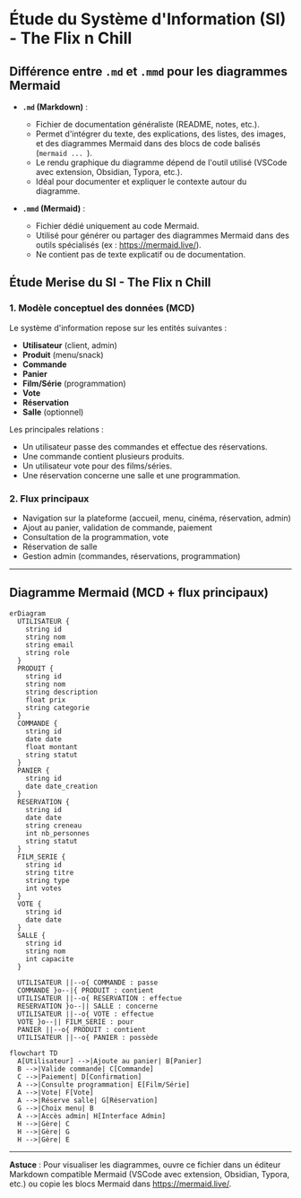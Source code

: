 # Étude du Système d'Information (SI) - The Flix n Chill

## Différence entre `.md` et `.mmd` pour les diagrammes Mermaid

- **`.md` (Markdown)** :
  - Fichier de documentation généraliste (README, notes, etc.).
  - Permet d'intégrer du texte, des explications, des listes, des images, et des diagrammes Mermaid dans des blocs de code balisés (```mermaid ... ```).
  - Le rendu graphique du diagramme dépend de l'outil utilisé (VSCode avec extension, Obsidian, Typora, etc.).
  - Idéal pour documenter et expliquer le contexte autour du diagramme.

- **`.mmd` (Mermaid)** :
  - Fichier dédié uniquement au code Mermaid.
  - Utilisé pour générer ou partager des diagrammes Mermaid dans des outils spécialisés (ex : https://mermaid.live/).
  - Ne contient pas de texte explicatif ou de documentation.

## Étude Merise du SI - The Flix n Chill

### 1. Modèle conceptuel des données (MCD)
Le système d'information repose sur les entités suivantes :
- **Utilisateur** (client, admin)
- **Produit** (menu/snack)
- **Commande**
- **Panier**
- **Film/Série** (programmation)
- **Vote**
- **Réservation**
- **Salle** (optionnel)

Les principales relations :
- Un utilisateur passe des commandes et effectue des réservations.
- Une commande contient plusieurs produits.
- Un utilisateur vote pour des films/séries.
- Une réservation concerne une salle et une programmation.

### 2. Flux principaux
- Navigation sur la plateforme (accueil, menu, cinéma, réservation, admin)
- Ajout au panier, validation de commande, paiement
- Consultation de la programmation, vote
- Réservation de salle
- Gestion admin (commandes, réservations, programmation)

---

## Diagramme Mermaid (MCD + flux principaux)

```mermaid
erDiagram
  UTILISATEUR {
    string id
    string nom
    string email
    string role
  }
  PRODUIT {
    string id
    string nom
    string description
    float prix
    string categorie
  }
  COMMANDE {
    string id
    date date
    float montant
    string statut
  }
  PANIER {
    string id
    date date_creation
  }
  RESERVATION {
    string id
    date date
    string creneau
    int nb_personnes
    string statut
  }
  FILM_SERIE {
    string id
    string titre
    string type
    int votes
  }
  VOTE {
    string id
    date date
  }
  SALLE {
    string id
    string nom
    int capacite
  }

  UTILISATEUR ||--o{ COMMANDE : passe
  COMMANDE }o--|{ PRODUIT : contient
  UTILISATEUR ||--o{ RESERVATION : effectue
  RESERVATION }o--|| SALLE : concerne
  UTILISATEUR ||--o{ VOTE : effectue
  VOTE }o--|| FILM_SERIE : pour
  PANIER ||--o{ PRODUIT : contient
  UTILISATEUR ||--o{ PANIER : possède
```

```mermaid
flowchart TD
  A[Utilisateur] -->|Ajoute au panier| B[Panier]
  B -->|Valide commande| C[Commande]
  C -->|Paiement| D[Confirmation]
  A -->|Consulte programmation| E[Film/Série]
  A -->|Vote| F[Vote]
  A -->|Réserve salle| G[Réservation]
  G -->|Choix menu| B
  A -->|Accès admin| H[Interface Admin]
  H -->|Gère| C
  H -->|Gère| G
  H -->|Gère| E
```

---

**Astuce** : Pour visualiser les diagrammes, ouvre ce fichier dans un éditeur Markdown compatible Mermaid (VSCode avec extension, Obsidian, Typora, etc.) ou copie les blocs Mermaid dans https://mermaid.live/. 